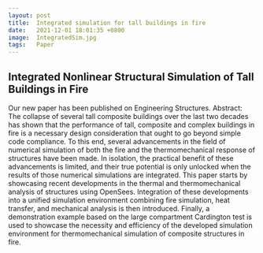 ```yaml
---
layout: post
title:  Integrated simulation for tall buildings in fire
date:   2021-12-01 18:01:35 +0800
image:  IntegratedSim.jpg
tags:   Paper
---
```

## Integrated Nonlinear Structural Simulation of Tall Buildings in Fire

Our new paper has been published on Engineering Structures. 
Abstract: The collapse of several tall composite buildings over the last two decades has shown that the performance of tall, composite and complex buildings in fire is a necessary design consideration that ought to go beyond simple code compliance. To this end, several advancements in the field of numerical simulation of both the fire and the thermomechanical response of structures have been made. In isolation, the practical benefit of these advancements is limited, and their true potential is only unlocked when the results of those numerical simulations are integrated. This paper starts by showcasing recent developments in the thermal and thermomechanical analysis of structures using OpenSees. Integration of these developments into a unified simulation environment combining fire simulation, heat transfer, and mechanical analysis is then introduced. Finally, a demonstration example based on the large compartment Cardington test is used to showcase the necessity and efficiency of the developed simulation environment for thermomechanical simulation of composite structures in fire.